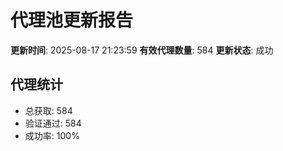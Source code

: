 # 代理池更新报告

**更新时间**: 2025-08-17 21:23:59
**有效代理数量**: 584
**更新状态**:  成功

## 代理统计
- 总获取: 584
- 验证通过: 584
- 成功率: 100%
